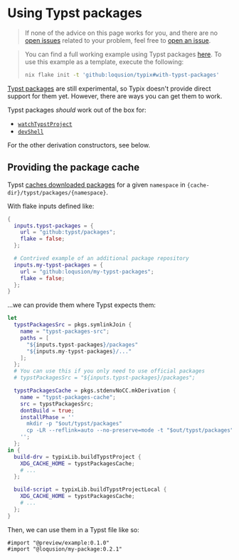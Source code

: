 # Using Typst packages

> If none of the advice on this page works for you, and there are no [open
> issues][github-open-issues] related to your problem, feel free to [open an
> issue][github-new-issue].

[github-new-issue]: https://github.com/loqusion/typix/issues/new?assignees=&labels=typst+packages&projects=&template=3-typst_packages.md&title=%5BTypst+packages%5D%3A+
[github-open-issues]: https://github.com/loqusion/typix/issues?q=is%3Aissue+is%3Aopen+sort%3Aupdated-desc+label%3A%22typst+packages%22

> You can find a full working example using Typst packages [here][github-example].
> To use this example as a template, execute the following:
>
> ```bash
> nix flake init -t 'github:loqusion/typix#with-typst-packages'
> ```

[github-example]: https://github.com/loqusion/typix/blob/main/examples/typst-packages/flake.nix

[Typst packages][typst-packages] are still experimental, so Typix doesn't
provide direct support for them yet. However, there are ways you can get them to
work.

[typst-packages]: https://github.com/typst/packages

Typst packages _should_ work out of the box for:

- [`watchTypstProject`](../api/derivations/watch-typst-project.md)
- [`devShell`](../api/derivations/dev-shell.md)

For the other derivation constructors, see below.

## Providing the package cache

Typst [caches downloaded packages][typst-packages-cache] for a given `namespace`
in `{cache-dir}/typst/packages/{namespace}`.

[typst-packages-cache]: https://github.com/typst/packages?tab=readme-ov-file#downloads

With flake inputs defined like:

```nix
{
  inputs.typst-packages = {
    url = "github:typst/packages";
    flake = false;
  };

  # Contrived example of an additional package repository
  inputs.my-typst-packages = {
    url = "github:loqusion/my-typst-packages";
    flake = false;
  };
}
```

...we can provide them where Typst expects them:

```nix
let
  typstPackagesSrc = pkgs.symlinkJoin {
    name = "typst-packages-src";
    paths = [
      "${inputs.typst-packages}/packages"
      "${inputs.my-typst-packages}/..."
    ];
  };
  # You can use this if you only need to use official packages
  # typstPackagesSrc = "${inputs.typst-packages}/packages";

  typstPackagesCache = pkgs.stdenvNoCC.mkDerivation {
    name = "typst-packages-cache";
    src = typstPackagesSrc;
    dontBuild = true;
    installPhase = ''
      mkdir -p "$out/typst/packages"
      cp -LR --reflink=auto --no-preserve=mode -t "$out/typst/packages" "$src"/*
    '';
  };
in {
  build-drv = typixLib.buildTypstProject {
    XDG_CACHE_HOME = typstPackagesCache;
    # ...
  };

  build-script = typixLib.buildTypstProjectLocal {
    XDG_CACHE_HOME = typstPackagesCache;
    # ...
  };
}
```

Then, we can use them in a Typst file like so:

```typst
#import "@preview/example:0.1.0"
#import "@loqusion/my-package:0.2.1"
```
